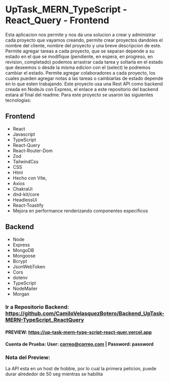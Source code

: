 # UpTask_MERN_TypeScript - React_Query - Frontend

Esta aplicacion nos permite y nos da una solucion a crear y administrar cada proyecto que vayamos creando, permite crear proyectos dandoles el nombre del cliente, nombre del proyecto y una breve descripcion de este. Permite agregar tareas a cada proyecto, que se separan depende a su estado en el que se modifique (pendiente, en espera, en progreso, en revision, completado) podemos arrastrar cada tarea y soltarla en el estado que deseemos o desde la misma edicion con el (select) le podremos cambiar el estado.
Permite agregar colaboradores a cada proyecto, los cuales pueden agregar notas a las tareas o cambiarlas de estado depende en lo que esten trabajando.
Este proyecto usa una Rest API como backend creada en NodeJs con Express, el enlace a este repositorio del backend estara al final del readme. Para este proyecto se usaron las siguientes tecnologias: 

  ## Frontend
  - React
  - Javascript
  - TypeScript
  - React-Query
  - React-Router-Dom 
  - Zod
  - TailwindCss
  - CSS
  - Html
  - Hecho con Vite,
  - Axios
  - ChakraUi
  - dnd-kit/core
  - HeadlessUi
  - React-Toastify
  - Mejora en performance renderizando componentes especificos
  ## Backend
  - Node
  - Express
  - MongoDB
  - Mongoose
  - Bcrypt
  - JsonWebToken
  - Cors
  - dotenv
  - TypeScript
  - NodeMailer
  - Morgan

### Ir a Repositorio Backend: https://github.com/CamiloVelasquezBotero/Backend_UpTask-MERN-TypeScript_ReactQuery

#### PREVIEW: https://up-task-mern-type-script-react-quer.vercel.app
#### Cuenta de Prueba: User: correo@correo.com | Password: password

### Nota del Preview: 
La API esta  en un host de hobbie, por lo cual la primera peticion, puede durar alrededor de 50 seg mientras se habilita